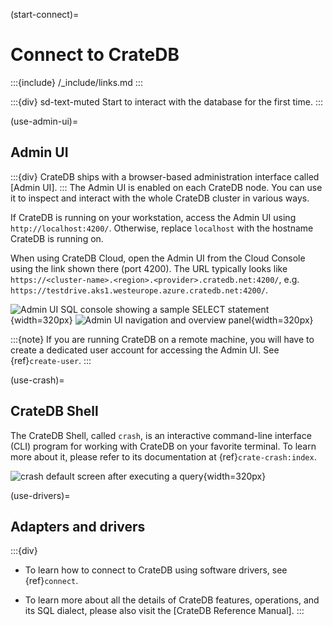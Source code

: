 (start-connect)=
# Connect to CrateDB

:::{include} /_include/links.md
:::

:::{div} sd-text-muted
Start to interact with the database for the first time.
:::


(use-admin-ui)=
## Admin UI
:::{div}
CrateDB ships with a browser-based administration interface called
[Admin UI].
:::
The Admin UI is enabled on each CrateDB node. You can use it to inspect and
interact with the whole CrateDB cluster in various ways.

If CrateDB is running on your workstation, access the Admin UI using
`http://localhost:4200/`. Otherwise, replace `localhost` with the
hostname CrateDB is running on.

When using CrateDB Cloud, open the Admin UI from the Cloud Console
using the link shown there (port 4200). The URL typically looks like
`https://<cluster-name>.<region>.<provider>.cratedb.net:4200/`, e.g.
`https://testdrive.aks1.westeurope.azure.cratedb.net:4200/`.

![Admin UI SQL console showing a sample SELECT statement](https://cratedb.com/docs/crate/admin-ui/en/latest/_images/console-query.png){width=320px}
![Admin UI navigation and overview panel](/_assets/img/getting-started/first-use/admin-ui.png){width=320px}

:::{note}
If you are running CrateDB on a remote machine, you will have to create
a dedicated user account for accessing the Admin UI. See {ref}`create-user`.
:::


(use-crash)=
## CrateDB Shell

The CrateDB Shell, called `crash`, is an interactive command-line interface
(CLI) program for working with CrateDB on your favorite terminal. To learn more
about it, please refer to its documentation at {ref}`crate-crash:index`.

![crash default screen after executing a query](https://cratedb.com/docs/crate/crash/en/latest/_images/query.png){width=320px}


(use-drivers)=
## Adapters and drivers
:::{div}
- To learn how to connect to CrateDB using software drivers, see {ref}`connect`.

- To learn more about all the details of CrateDB features, operations, and
  its SQL dialect, please also visit the [CrateDB Reference Manual].
:::
